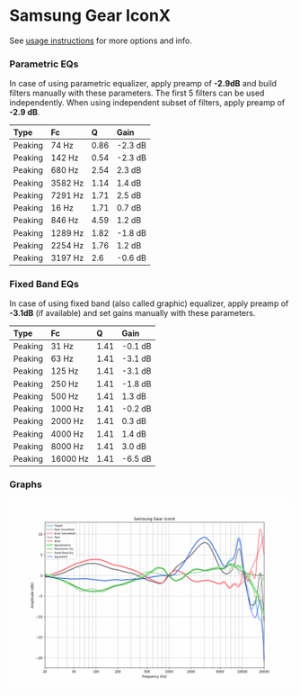 # Samsung Gear IconX
See [usage instructions](https://github.com/jaakkopasanen/AutoEq#usage) for more options and info.

### Parametric EQs
In case of using parametric equalizer, apply preamp of **-2.9dB** and build filters manually
with these parameters. The first 5 filters can be used independently.
When using independent subset of filters, apply preamp of **-2.9 dB**.

| Type    | Fc      |    Q | Gain    |
|:--------|:--------|:-----|:--------|
| Peaking | 74 Hz   | 0.86 | -2.3 dB |
| Peaking | 142 Hz  | 0.54 | -2.3 dB |
| Peaking | 680 Hz  | 2.54 | 2.3 dB  |
| Peaking | 3582 Hz | 1.14 | 1.4 dB  |
| Peaking | 7291 Hz | 1.71 | 2.5 dB  |
| Peaking | 16 Hz   | 1.71 | 0.7 dB  |
| Peaking | 846 Hz  | 4.59 | 1.2 dB  |
| Peaking | 1289 Hz | 1.82 | -1.8 dB |
| Peaking | 2254 Hz | 1.76 | 1.2 dB  |
| Peaking | 3197 Hz | 2.6  | -0.6 dB |

### Fixed Band EQs
In case of using fixed band (also called graphic) equalizer, apply preamp of **-3.1dB**
(if available) and set gains manually with these parameters.

| Type    | Fc       |    Q | Gain    |
|:--------|:---------|:-----|:--------|
| Peaking | 31 Hz    | 1.41 | -0.1 dB |
| Peaking | 63 Hz    | 1.41 | -3.1 dB |
| Peaking | 125 Hz   | 1.41 | -3.1 dB |
| Peaking | 250 Hz   | 1.41 | -1.8 dB |
| Peaking | 500 Hz   | 1.41 | 1.3 dB  |
| Peaking | 1000 Hz  | 1.41 | -0.2 dB |
| Peaking | 2000 Hz  | 1.41 | 0.3 dB  |
| Peaking | 4000 Hz  | 1.41 | 1.4 dB  |
| Peaking | 8000 Hz  | 1.41 | 3.0 dB  |
| Peaking | 16000 Hz | 1.41 | -6.5 dB |

### Graphs
![](./Samsung%20Gear%20IconX.png)